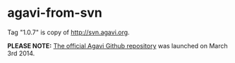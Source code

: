 agavi-from-svn
==============

Tag "1.0.7" is copy of http://svn.agavi.org.

**PLEASE NOTE:**
[The official Agavi Github repository](https://github.com/agavi/agavi) was launched on March 3rd 2014.

